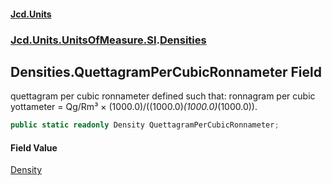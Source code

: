 #### [Jcd.Units](index.md 'index')
### [Jcd.Units.UnitsOfMeasure.SI](Jcd.Units.UnitsOfMeasure.SI.md 'Jcd.Units.UnitsOfMeasure.SI').[Densities](Densities.md 'Jcd.Units.UnitsOfMeasure.SI.Densities')

## Densities.QuettagramPerCubicRonnameter Field

quettagram per cubic ronnameter defined such that: ronnagram per cubic yottameter = Qg/Rm³ × (1000.0)/((1000.0)*(1000.0)*(1000.0)).

```csharp
public static readonly Density QuettagramPerCubicRonnameter;
```

#### Field Value
[Density](Density.md 'Jcd.Units.UnitTypes.Density')